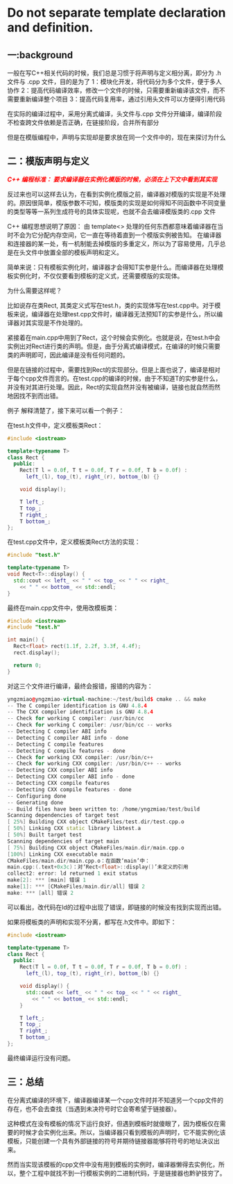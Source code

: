 # Do not separate template declaration and definition.
## 一:background
一般在写C++相关代码的时候，我们总是习惯于将声明与定义相分离，即分为 .h 文件与 .cpp 文件，目的是为了
1：模块化开发，将代码分为多个文件，便于多人协作
2：提高代码编译效率，修改一个文件的时候，只需要重新编译该文件，而不需要重新编译整个项目
3：提高代码复用率，通过引用头文件可以方便得引用代码

在实际的编译过程中，采用分离式编译，头文件与.cpp 文件分开编译，编译阶段不检查跨文件依赖是否正确，在链接阶段，合并所有部分

但是在模版编程中，声明与实现却是要求放在同一个文件中的，现在来探讨为什么

## 二：模版声明与定义
<span style="font-weight: bold; font-style: italic; color: red;">
C++ 编程标准：
要求编译器在实例化模版的时候，必须在上下文中看到其实现
</span>

反过来也可以这样去认为，在看到实例化模版之前，编译器对模版的实现是不处理的。原因很简单，模版参数不可知，模版类的实现是如何得知不同函数中不同变量的类型等等一系列生成符号的具体实现呢，也就不会去编译模版类的.cpp 文件

C++ 编程思想说明了原因：
由 template<>  处理的任何东西都意味着编译器在当时不会为它分配内存空间，它一直在等待着直到一个模版实例被告知。
在编译器和连接器的某一处，有一机制能去掉模版的多重定义，所以为了容易使用，几乎总是在头文件中放置全部的模板声明和定义。

简单来说：只有模板实例化时，编译器才会得知T实参是什么。而编译器在处理模板实例化时，不仅仅要看到模板的定义式，还需要模版的实现体。

为什么需要这样呢？

比如说存在类Rect, 其类定义式写在test.h，类的实现体写在test.cpp中。对于模板来说，编译器在处理test.cpp文件时，编译器无法预知T的实参是什么，所以编译器对其实现是不作处理的。

紧接着在main.cpp中用到了Rect，这个时候会实例化。也就是说，在test.h中会实例出对Rect进行类的声明。但是，由于分离式编译模式，在编译的时候只需要类的声明即可，因此编译是没有任何问题的。

但是在链接的过程中，需要找到Rect的实现部分。但是上面也说了，编译是相对于每个cpp文件而言的。在test.cpp的编译的时候，由于不知道T的实参是什么，并没有对其进行处理。因此，Rect的实现自然并没有被编译，链接也就自然而然地因找不到而出错。

例子
解释清楚了，接下来可以看一个例子：

在test.h文件中，定义模板类Rect：

```C++
#include <iostream>

template<typename T>
class Rect {
  public:
    Rect(T l = 0.0f, T t = 0.0f, T r = 0.0f, T b = 0.0f) :
      left_(l), top_(t), right_(r), bottom_(b) {}

    void display();

    T left_;
    T top_;
    T right_;
    T bottom_;
};
```

在test.cpp文件中，定义模板类Rect方法的实现：
```C++
#include "test.h"

template<typename T>
void Rect<T>::display() {
  std::cout << left_ << " " << top_ << " " << right_
    << " " << bottom_ << std::endl;
}
```

最终在main.cpp文件中，使用改模板类：
```C++
#include <iostream>
#include "test.h"

int main() {
  Rect<float> rect(1.1f, 2.2f, 3.3f, 4.4f);
  rect.display();

  return 0;
}
```

对这三个文件进行编译，最终会报错，报错的内容为：
```C++
yngzmiao@yngzmiao-virtual-machine:~/test/build$ cmake .. && make
-- The C compiler identification is GNU 4.8.4
-- The CXX compiler identification is GNU 4.8.4
-- Check for working C compiler: /usr/bin/cc
-- Check for working C compiler: /usr/bin/cc -- works
-- Detecting C compiler ABI info
-- Detecting C compiler ABI info - done
-- Detecting C compile features
-- Detecting C compile features - done
-- Check for working CXX compiler: /usr/bin/c++
-- Check for working CXX compiler: /usr/bin/c++ -- works
-- Detecting CXX compiler ABI info
-- Detecting CXX compiler ABI info - done
-- Detecting CXX compile features
-- Detecting CXX compile features - done
-- Configuring done
-- Generating done
-- Build files have been written to: /home/yngzmiao/test/build
Scanning dependencies of target test
[ 25%] Building CXX object CMakeFiles/test.dir/test.cpp.o
[ 50%] Linking CXX static library libtest.a
[ 50%] Built target test
Scanning dependencies of target main
[ 75%] Building CXX object CMakeFiles/main.dir/main.cpp.o
[100%] Linking CXX executable main
CMakeFiles/main.dir/main.cpp.o：在函数‘main’中：
main.cpp:(.text+0x3c)：对‘Rect<float>::display()’未定义的引用
collect2: error: ld returned 1 exit status
make[2]: *** [main] 错误 1
make[1]: *** [CMakeFiles/main.dir/all] 错误 2
make: *** [all] 错误 2
```

可以看出，改代码在ld的过程中出现了错误，即链接的时候没有找到实现而出错。

如果将模板类的声明和实现不分离，都写在.h文件中。即如下：
```C++
#include <iostream>

template<typename T>
class Rect {
  public:
    Rect(T l = 0.0f, T t = 0.0f, T r = 0.0f, T b = 0.0f) :
      left_(l), top_(t), right_(r), bottom_(b) {}

    void display() {
      std::cout << left_ << " " << top_ << " " << right_
        << " " << bottom_ << std::endl;
    }

    T left_;
    T top_;
    T right_;
    T bottom_;
};
```
最终编译运行没有问题。

## 三：总结
在分离式编译的环境下，编译器编译某一个cpp文件时并不知道另一个cpp文件的存在，也不会去查找（当遇到未决符号时它会寄希望于链接器）。

这种模式在没有模板的情况下运行良好，但遇到模板时就傻眼了，因为模板仅在需要的时候才会实例化出来。所以，当编译器只看到模板的声明时，它不能实例化该模板，只能创建一个具有外部链接的符号并期待链接器能够将符号的地址决议出来。

然而当实现该模板的cpp文件中没有用到模板的实例时，编译器懒得去实例化，所以，整个工程中就找不到一行模板实例的二进制代码，于是链接器也黔驴技穷了。



